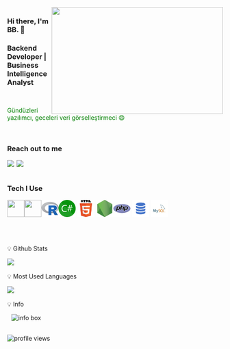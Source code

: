 <img src="https://media.giphy.com/media/iIqmM5tTjmpOB9mpbn/giphy.gif" align="right" width="400" height="250">

### Hi there, I'm BB. :metal:


### Backend Developer | Business Intelligence Analyst

<br />

<font color="green">Gündüzleri yazılımcı, geceleri veri görselleştirmeci :smile:</font>

<br />

### Reach out to me

[<img  width="22" src="https://unpkg.com/simple-icons@v6/icons/linkedin.svg" align="left"/>][linkedin]
 [<img  width="22" src="https://unpkg.com/simple-icons@v6/icons/instagram.svg" align="left"/>][instagram]

<br />
<br />

### Tech I Use

<img src="https://camo.githubusercontent.com/f5d7bf1b9110791692b9ebae49b6431c78f99e9b2168ab4c3989ec6df83f1567/68747470733a2f2f69312e77702e636f6d2f7777772e62636f6e63657074732e70742f77702d636f6e74656e742f75706c6f6164732f323031392f30342f506f77657242492d4c6f676f2e706e673f6669743d3335302532433335302673736c3d31" width="40" height="40"><img src="https://raw.githubusercontent.com/gilbarbara/logos/c122ccfcfdb15d9958a85696ff2460ac3b01f8ca/logos/python.svg" width="40" height="40"><img src="https://raw.githubusercontent.com/github/explore/80688e429a7d4ef2fca1e82350fe8e3517d3494d/topics/r/r.png" width="40" height="40"><img src="https://raw.githubusercontent.com/github/explore/80688e429a7d4ef2fca1e82350fe8e3517d3494d/topics/csharp/csharp.png" width="40" height="40">
<img src="https://raw.githubusercontent.com/github/explore/80688e429a7d4ef2fca1e82350fe8e3517d3494d/topics/html/html.png" width="40" height="40">
<img src="https://raw.githubusercontent.com/github/explore/80688e429a7d4ef2fca1e82350fe8e3517d3494d/topics/nodejs/nodejs.png" width="40" height="40"><img src="https://raw.githubusercontent.com/github/explore/80688e429a7d4ef2fca1e82350fe8e3517d3494d/topics/php/php.png" width="40" height="40">
<img src="https://raw.githubusercontent.com/github/explore/80688e429a7d4ef2fca1e82350fe8e3517d3494d/topics/sql/sql.png" width="40" height="40">
<img src="https://raw.githubusercontent.com/github/explore/80688e429a7d4ef2fca1e82350fe8e3517d3494d/topics/mysql/mysql.png" width="40" height="40">

<br />
<br />

:bulb: Github Stats 

<img src="https://github-readme-stats.vercel.app/api?username=BariscanBilgen&theme=radical">

<br />

:bulb: Most Used Languages 

<img src="https://github-readme-stats.vercel.app/api/top-langs/?username=BariscanBilgen&layout=compact&theme=radical">

<br />

:bulb: Info

<img src="https://github-readme-stats.vercel.app/api?username=BariscanBilgen&show_icons=true&custom_title=Info&hide_border=true&hide=issues,contribs,prs&hide_rank=true&count_private=true&bg_color=0d1117&title_color=fff&text_color=ddd&icon_color=FED766"
style="float: left; margin: 0 10px;" alt="info box" />

<br />
<br />

<p  align="left">
<img src="https://komarev.com/ghpvc/?username=BariscanBilgen&color=yellow&style=flat-square" alt="profile views">
</p>


[linkedin]: https://www.linkedin.com/in/bariscanbilgen/
[instagram]: https://www.instagram.com/bb.software/?hl=tr
